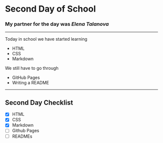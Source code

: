 # Second Day of School
### My partner for the day was _Elena Talanova_
-----

Today in school we have started learning

* HTML
* CSS
* Markdown

We still have to go through

* GitHub Pages
* Writing a README
-----
## Second Day Checklist
- [x] HTML
- [x] CSS
- [x] Markdown
- [ ] Github Pages
- [ ] READMEs